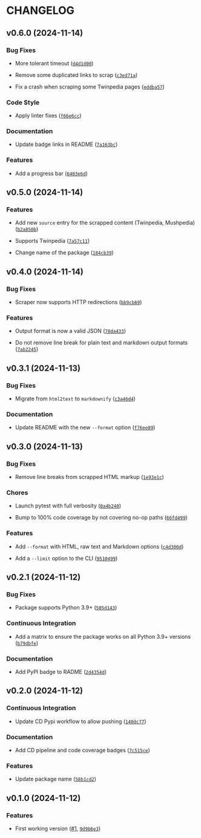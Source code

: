 # CHANGELOG


## v0.6.0 (2024-11-14)

### Bug Fixes

- More tolerant timeout
  ([`d4d1d00`](https://github.com/cmnemoi/mush_wikis_scraper/commit/d4d1d009f7824af3593e6aa7bac57f5cce05f070))

- Remove some duplicated links to scrap
  ([`c3ed71a`](https://github.com/cmnemoi/mush_wikis_scraper/commit/c3ed71a54d197cb4ad044e838aeb19d92bc02d4a))

- Fix a crash when scraping some Twinpedia pages
  ([`eddba57`](https://github.com/cmnemoi/mush_wikis_scraper/commit/eddba5743de97114cd6656e0cc799a2e54c54cfb))

### Code Style

- Apply linter fixes
  ([`f66e6cc`](https://github.com/cmnemoi/mush_wikis_scraper/commit/f66e6cc53a297bead3fbc11e3a94c8c5e741bb1b))

### Documentation

- Update badge links in README
  ([`7a163bc`](https://github.com/cmnemoi/mush_wikis_scraper/commit/7a163bcbb60c5bd944e2e08820914e457213eda8))

### Features

- Add a progress bar
  ([`6403e6d`](https://github.com/cmnemoi/mush_wikis_scraper/commit/6403e6da61b6ee410bbc29be4509f46383c76792))


## v0.5.0 (2024-11-14)

### Features

- Add new `source` entry for the scrapped content (Twinpedia, Mushpedia)
  ([`b2a850b`](https://github.com/cmnemoi/mush_wikis_scraper/commit/b2a850b8c884877871f0bb34ff89d4bbe4377a0c))

- Supports Twinpedia
  ([`7a57c11`](https://github.com/cmnemoi/mush_wikis_scraper/commit/7a57c116b7627fff6fc91f6e32bc44c7da742d11))

- Change name of the package
  ([`184cb39`](https://github.com/cmnemoi/mush_wikis_scraper/commit/184cb392f8c950aa54725cb0c5b695890555d861))


## v0.4.0 (2024-11-14)

### Bug Fixes

- Scraper now supports HTTP redirections
  ([`bb9cb69`](https://github.com/cmnemoi/mush_wikis_scraper/commit/bb9cb6966089756ae0289748b9468da4b5d2cbff))

### Features

- Output format is now a valid JSON
  ([`78da433`](https://github.com/cmnemoi/mush_wikis_scraper/commit/78da433d27b1532760cf215394d045f2b7859f60))

- Do not remove line break for plain text and markdown output formats
  ([`7ab2245`](https://github.com/cmnemoi/mush_wikis_scraper/commit/7ab2245d5a9379174c41c4fd138717810c1263d4))


## v0.3.1 (2024-11-13)

### Bug Fixes

- Migrate from `html2text` to `markdownify`
  ([`c3a46d4`](https://github.com/cmnemoi/mush_wikis_scraper/commit/c3a46d4307482af63e8e74ea8e695667b9998fcf))

### Documentation

- Update README with the new `--format` option
  ([`f76ee89`](https://github.com/cmnemoi/mush_wikis_scraper/commit/f76ee896b20534fc78cb2638bccfa2a937168055))


## v0.3.0 (2024-11-13)

### Bug Fixes

- Remove line breaks from scrapped HTML markup
  ([`1e93e1c`](https://github.com/cmnemoi/mush_wikis_scraper/commit/1e93e1c40c6d6e98cdb6ed994999b599d14f7855))

### Chores

- Launch pytest with full verbosity
  ([`0a4b240`](https://github.com/cmnemoi/mush_wikis_scraper/commit/0a4b24059c6e7a2c9c8ce9f32b578c849269d9c6))

- Bump to 100% code coverage by not covering no-op paths
  ([`66fd499`](https://github.com/cmnemoi/mush_wikis_scraper/commit/66fd4991138b4e2278f5e70a8d554992a165b5c4))

### Features

- Add `--format` with HTML, raw text and Markdown options
  ([`c4d300d`](https://github.com/cmnemoi/mush_wikis_scraper/commit/c4d300dda4b78d38a4446cad010dbc3fb0ed80d0))

- Add a `--limit` option to the CLI
  ([`9510499`](https://github.com/cmnemoi/mush_wikis_scraper/commit/9510499a543238b53dbd8e7ad08300ba7cefcb95))


## v0.2.1 (2024-11-12)

### Bug Fixes

- Package supports Python 3.9+
  ([`585d143`](https://github.com/cmnemoi/mush_wikis_scraper/commit/585d14351904450911a95fe0f12047ac230bf58f))

### Continuous Integration

- Add a matrix to ensure the package works on all Python 3.9+ versions
  ([`b79dbfe`](https://github.com/cmnemoi/mush_wikis_scraper/commit/b79dbfea52e836f1226936ef2addc73ab8148292))

### Documentation

- Add PyPI badge to RADME
  ([`2d4354d`](https://github.com/cmnemoi/mush_wikis_scraper/commit/2d4354d6a62d87fb8ea58a47652b9acb90c5be36))


## v0.2.0 (2024-11-12)

### Continuous Integration

- Update CD Pypi workflow to allow pushing
  ([`140dc77`](https://github.com/cmnemoi/mush_wikis_scraper/commit/140dc7799e997382b0bf54fb981b9fb3e71cd0f8))

### Documentation

- Add CD pipeline and code coverage badges
  ([`7c515ce`](https://github.com/cmnemoi/mush_wikis_scraper/commit/7c515cee0533fbf9c78d21fc4a9771ee85ae02a0))

### Features

- Update package name
  ([`58b1cd2`](https://github.com/cmnemoi/mush_wikis_scraper/commit/58b1cd2bb74d067521b7c1ffe2a1970c1b5d6f16))


## v0.1.0 (2024-11-12)

### Features

- First working version ([#1](https://github.com/cmnemoi/mush_wikis_scraper/pull/1),
  [`9d9b6e3`](https://github.com/cmnemoi/mush_wikis_scraper/commit/9d9b6e34d1018fa60e449ef25ef3037403b05891))
